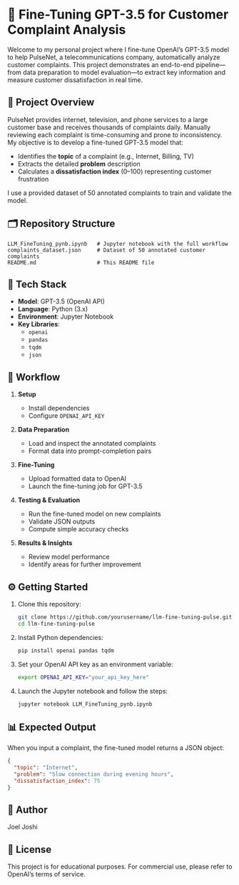 # 🧠 Fine-Tuning GPT-3.5 for Customer Complaint Analysis

Welcome to my personal project where I fine-tune OpenAI’s GPT-3.5 model to help PulseNet, a telecommunications company, automatically analyze customer complaints. This project demonstrates an end-to-end pipeline—from data preparation to model evaluation—to extract key information and measure customer dissatisfaction in real time.

## 🎯 Project Overview

PulseNet provides internet, television, and phone services to a large customer base and receives thousands of complaints daily. Manually reviewing each complaint is time-consuming and prone to inconsistency. My objective is to develop a fine-tuned GPT-3.5 model that:

- Identifies the **topic** of a complaint (e.g., Internet, Billing, TV)
- Extracts the detailed **problem** description
- Calculates a **dissatisfaction index** (0–100) representing customer frustration

I use a provided dataset of 50 annotated complaints to train and validate the model.

## 🗂️ Repository Structure

```
LLM_FineTuning_pynb.ipynb   # Jupyter notebook with the full workflow
complaints_dataset.json     # Dataset of 50 annotated customer complaints
README.md                   # This README file
```

## 🧰 Tech Stack

- **Model**: GPT-3.5 (OpenAI API)
- **Language**: Python (3.x)
- **Environment**: Jupyter Notebook
- **Key Libraries**:
  - `openai`
  - `pandas`
  - `tqdm`
  - `json`

## 🚀 Workflow

1. **Setup**  
   - Install dependencies  
   - Configure `OPENAI_API_KEY`

2. **Data Preparation**  
   - Load and inspect the annotated complaints  
   - Format data into prompt-completion pairs

3. **Fine-Tuning**  
   - Upload formatted data to OpenAI  
   - Launch the fine-tuning job for GPT-3.5

4. **Testing & Evaluation**  
   - Run the fine-tuned model on new complaints  
   - Validate JSON outputs  
   - Compute simple accuracy checks

5. **Results & Insights**  
   - Review model performance  
   - Identify areas for further improvement

## ⚙️ Getting Started

1. Clone this repository:  
   ```bash
   git clone https://github.com/yourusername/llm-fine-tuning-pulse.git
   cd llm-fine-tuning-pulse
   ```

2. Install Python dependencies:  
   ```bash
   pip install openai pandas tqdm
   ```

3. Set your OpenAI API key as an environment variable:  
   ```bash
   export OPENAI_API_KEY="your_api_key_here"
   ```

4. Launch the Jupyter notebook and follow the steps:  
   ```bash
   jupyter notebook LLM_FineTuning_pynb.ipynb
   ```

## 📊 Expected Output

When you input a complaint, the fine-tuned model returns a JSON object:

```json
{
  "topic": "Internet",
  "problem": "Slow connection during evening hours",
  "dissatisfaction_index": 75
}
```

## 👤 Author

Joel Joshi

## 📜 License

This project is for educational purposes. For commercial use, please refer to OpenAI’s terms of service.
